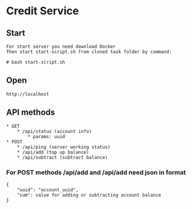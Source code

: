# Credit Service

## Start

    For start server you need download Docker 
    Then start start-script.sh from cloned task folder by command:
    
    # bash start-script.sh


## Open
    http://localhost


## API methods
    * GET
        * /api/status (account info)
            * params: uuid
    * POST
        * /api/ping (server working status)
        * /api/add (top up balance)
        * /api/subtract (subtract balance)

    
### For POST methods /api/add and /api/add need json in format
    {
        "uuid": "account_uuid",
        "sum": value for adding or subtracting account balance
    }
    